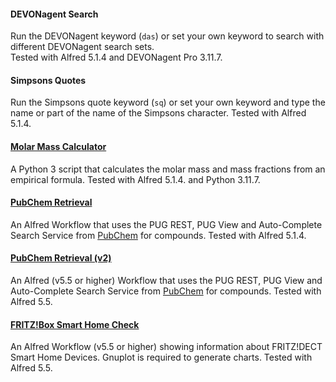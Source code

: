 #### DEVONagent Search    
Run the DEVONagent keyword (`das`) or set your own keyword to search with different DEVONagent search sets.    
Tested with Alfred 5.1.4 and DEVONagent Pro 3.11.7.    

#### Simpsons Quotes
Run the Simpsons quote keyword (`sq`) or set your own keyword and type the name or part of the name of the Simpsons character.
Tested with Alfred 5.1.4.    

#### [Molar Mass Calculator](https://github.com/radi0sus/Alfred_Workflows/tree/main/molar_mass_calculator)
A Python 3 script that calculates the molar mass and mass fractions from an empirical formula.
Tested with Alfred 5.1.4. and Python 3.11.7.

#### [PubChem Retrieval](https://github.com/radi0sus/Alfred_Workflows/tree/main/pubchem_retrieve)
An Alfred Workflow that uses the PUG REST, PUG View and Auto-Complete Search Service from 
[PubChem](https://pubchem.ncbi.nlm.nih.gov) for compounds. 
Tested with Alfred 5.1.4. 

#### [PubChem Retrieval (v2)](https://github.com/radi0sus/Alfred_Workflows/tree/main/pubchem_retrieve2)
An Alfred (v5.5 or higher) Workflow that uses the PUG REST, PUG View and Auto-Complete Search Service from 
[PubChem](https://pubchem.ncbi.nlm.nih.gov) for compounds. 
Tested with Alfred 5.5.

#### [FRITZ!Box Smart Home Check](https://github.com/radi0sus/Alfred_Workflows/tree/main/fritzbox_smart_home_check)
An Alfred Workflow (v5.5 or higher) showing information about FRITZ!DECT Smart Home Devices.
Gnuplot is required to generate charts. Tested with Alfred 5.5.
